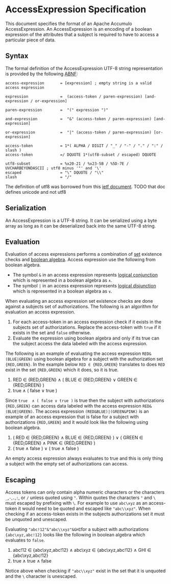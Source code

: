 <!--

    Licensed to the Apache Software Foundation (ASF) under one
    or more contributor license agreements. See the NOTICE file
    distributed with this work for additional information
    regarding copyright ownership. The ASF licenses this file
    to you under the Apache License, Version 2.0 (the
    "License"); you may not use this file except in compliance
    with the License. You may obtain a copy of the License at

      https://www.apache.org/licenses/LICENSE-2.0

    Unless required by applicable law or agreed to in writing,
    software distributed under the License is distributed on an
    "AS IS" BASIS, WITHOUT WARRANTIES OR CONDITIONS OF ANY
    KIND, either express or implied. See the License for the
    specific language governing permissions and limitations
    under the License.

-->

# AccessExpression Specification

This document specifies the format of an Apache Accumulo AccessExpression. An AccessExpression
is an encoding of a boolean expression of the attributes that a subject is required to have to
access a particular piece of data.

## Syntax

The formal definition of the AccessExpression UTF-8 string representation is provided by
the following [ABNF][1]:

```
access-expression       = [expression] ; empty string is a valid access expression

expression              =  (access-token / paren-expression) [and-expression / or-expression]

paren-expression        =  "(" expression ")"

and-expression          =  "&" (access-token / paren-expression) [and-expression]

or-expression           =  "|" (access-token / paren-expression) [or-expression]

access-token            = 1*( ALPHA / DIGIT / "_" / "-" / "." / ":" / slash )
access-token            =/ DQUOTE 1*(utf8-subset / escaped) DQUOTE

utf8-subset             = %x20-21 / %x23-5B / %5D-7E / UVCHARBEYONDASCII ; utf8 minus '"' and '\'
escaped                 = "\" DQUOTE / "\\"
slash                   = "/"
```

The definition of utf8 was borrowed from this [ietf document][2]. TODO that doc defines unicode and not utf8

## Serialization

An AccessExpression is a UTF-8 string. It can be serialized using a byte array as long as it
can be deserialized back into the same UTF-8 string.

## Evaluation

Evaluation of access expressions performs a combination of [set][3] existence checks and [boolean algebra][4]. Access expression use the following from boolean algebra.

 * The symbol `&` in an access expression represents [logical conjunction][5] which is represented in a boolean algebra as `∧`.
 * The symbol `|` in an access expression represents [logical disjunction][6] which is represented in a boolean algebra as `∨`.

When evaluating an access expression set existence checks are done against a subjects set of authorizations. The following is an algorithm for evaluation an access expression.

 1. For each access-token in an access expression check if it exists in the subjects set of authorizations. Replace the access-token with `true` if it exists in the set and `false` otherwise.
 2. Evaluate the expression using boolean algebra and only if its true can the subject access the data labeled with the access expression.

The following is an example of evaluating the access expression `RED&(BLUE|GREEN)` using boolean algebra for a subject with the authorization set `{RED,GREEN}`. In the example below `RED ∈ {RED,GREEN}` translates to does `RED` exist in the set `{RED,GREEN}` which it does, so it is true.

 1. RED ∈ {RED,GREEN} ∧ ( BLUE ∈ {RED,GREEN} ∨ GREEN ∈ {RED,GREEN} )
 2. true  ∧ ( false ∨ true )

Since `true  ∧ ( false ∨ true )` is true then the subject with authorizations `{RED,GREEN}` can access data labeled with the access expression `RED&(BLUE|GREEN)`. The access expression `(RED&BLUE)|(GREEN&PINK)` is an example of an access expression that is false for a subject with authorizations `{RED,GREEN}` and it would look like the following using boolean algebra.

 1. ( RED ∈ {RED,GREEN} ∧ BLUE ∈ {RED,GREEN} ) ∨ ( GREEN ∈ {RED,GREEN} ∧ PINK ∈ {RED,GREEN} )
 2. ( true ∧ false ) ∨ ( true ∧ false )

An empty access expression always evaluates to true and this is only thing a subject with the empty set of authorizations can access.

## Escaping

Access tokens can only contain alpha numeric characters or the characters `_`,`-`,`.`,`:`, or `/` unless quoted using `"`. Within quotes the characters `"` and `\` must escaped by prefixing with `\`. For example to use `abc\xyz` as an access-token it would need to be quoted and escaped like `"abc\\xyz"`. When checking if an access-token exists in the subjects authorizations set it must be unquoted and unescaped.

Evaluating `"abc!12"&"abc\\xyz"&GHI`for a subject with authorizations `{abc\xyz,abc!12}` looks like the following in boolean algebra which evaluates to `false`.

 1. abc!12 ∈ {abc\xyz,abc!12} ∧ abc\xyz ∈ {abc\xyz,abc!12} ∧ GHI ∈ {abc\xyz,abc!12}
 2. true ∧ true ∧ false

Notice above when checking if `"abc\\xyz"` exist in the set that it is unquoted and the `\` character is unescaped.

[1]: https://www.rfc-editor.org/rfc/rfc5234
[2]: https://datatracker.ietf.org/doc/html/draft-seantek-unicode-in-abnf-03#section-4.2
[3]: https://en.wikipedia.org/wiki/Set_(mathematics)
[4]: https://en.wikipedia.org/wiki/Boolean_algebra
[5]: https://en.wikipedia.org/wiki/Logical_conjunction
[6]: https://en.wikipedia.org/wiki/Logical_disjunction

